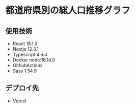 # 都道府県別の総人口推移グラフ

## 使用技術
- React 18.1.0
- Nextjs 12.3.1
- Typescript 4.6.4
- Docker node:16.14.0
- GithubActions
- Sass 1.54.9

## デプロイ先
- Vercel
